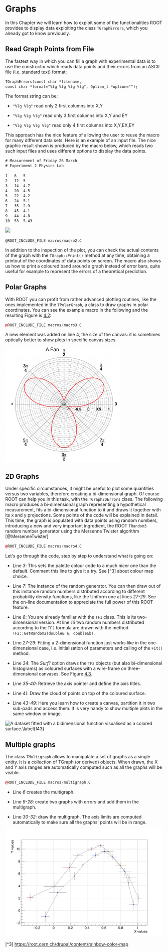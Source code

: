 # Graphs #

In this Chapter we will learn how to exploit some of the functionalities
ROOT provides to display data exploiting the class `TGraphErrors`,
which you already got to know previously.

## Read Graph Points from File ##

The fastest way in which you can fill a graph with experimental data is
to use the constructor which reads data points and their errors from an
ASCII file (i.e. standard text) format:

``` {.cpp}
TGraphErrors(const char *filename,
const char *format="%lg %lg %lg %lg", Option_t *option="");
```

The format string can be:

-   `"%lg %lg"` read only 2 first columns into X,Y

-   `"%lg %lg %lg"` read only 3 first columns into X,Y and EY

-   `"%lg %lg %lg %lg"` read only 4 first columns into X,Y,EX,EY

This approach has the nice feature of allowing the user to reuse the
macro for many different data sets. Here is an example of an input file.
The nice graphic result shown is produced by the macro below, which
reads two such input files and uses different options to display the
data points.

```
# Measurement of Friday 26 March
# Experiment 2 Physics Lab

1   6   5
2   12  5
3   14  4.7
4   20  4.5
5   22  4.2
6   24  5.1
7   35  2.9
8   45  4.1
9   44  4.8
10  53  5.43
```

![](figures/graph_with_expectation.png)

``` {.cpp}
@ROOT_INCLUDE_FILE macros/macro2.C
```

In addition to the inspection of the plot, you can check the actual
contents of the graph with the `TGraph::Print()` method at any time,
obtaining a printout of the coordinates of data points on screen. The
macro also shows us how to print a coloured band around a graph instead
of error bars, quite useful for example to represent the errors of a
theoretical prediction.

## Polar Graphs ##

With ROOT you can profit from rather advanced plotting routines, like
the ones implemented in the `TPolarGraph`, a class to draw graphs in
polar coordinates. You can see the example macro in the following and the
resulting Figure is [4.2](#f42):

``` {.cpp .numberLines}
@ROOT_INCLUDE_FILE macros/macro3.C
```

A new element was added on line 4, the size of the canvas: it is
sometimes optically better to show plots in specific canvas sizes.

[f42]: figures/polar_graph.png "f42"
<a name="f42"></a>

![The graph of a fan obtained with ROOT.\label{f42}][f42]

## 2D Graphs ##

Under specific circumstances, it might be useful to plot some quantities
versus two variables, therefore creating a bi-dimensional graph. Of
course ROOT can help you in this task, with the `TGraph2DErrors` class.
The following macro produces a bi-dimensional graph representing a
hypothetical measurement, fits a bi-dimensional function to it and draws
it together with its x and y projections. Some points of the code will
be explained in detail. This time, the graph is populated with data
points using random numbers, introducing a new and very important
ingredient, the ROOT `TRandom3` random number generator using the
Mersenne Twister algorithm [@MersenneTwister].

``` {.cpp .numberLines}
@ROOT_INCLUDE_FILE macros/macro4.C
```

Let's go through the code, step by step to understand what is going on:

-   Line *3*: This sets the palette colour code to a much nicer one than
    the default. Comment this line to give it a try. See [^3] about colour
    map choice.

-   Line *7*: The instance of the random generator. You can then draw
    out of this instance random numbers distributed according to
    different probability density functions, like the Uniform one at
    lines *27-29*. See the on-line documentation to appreciate the full
    power of this ROOT feature.

-   Line *8*: You are already familiar with the `TF1` class. This is
    its two-dimensional version. At line *16* two random numbers
    distributed according to the `TF2` formula are drawn with the method
    `TF2::GetRandom2(double& a, double&b)`.

-   Line *27-29*: Fitting a 2-dimensional function just works like in
    the one-dimensional case, i.e. initialisation of parameters and
    calling of the `Fit()` method.

-   Line *34*: The *Surf1* option draws the `TF2` objects (but also
    bi-dimensional histograms) as coloured surfaces with a wire-frame on
    three-dimensional canvases. See Figure [4.3](#f43).

-   Line *35-40*: Retrieve the axis pointer and define the axis titles.

-   Line *41*: Draw the cloud of points on top of the coloured surface.

-   Line *43-49*: Here you learn how to create a canvas, partition it in
    two sub-pads and access them. It is very handy to show multiple
    plots in the same window or image.

[f43]: figures/fitted2dFunction.png "f43"
<a name="f43"></a>

![A dataset fitted with a bidimensional function visualised as a colored
surface.\label{f43}][f43]

## Multiple graphs ##

The class `TMultigraph` allows to manipulate a set of graphs as a single entity.
It is a collection of TGraph (or derived) objects. When drawn, the X and Y axis
ranges are automatically computed such as all the graphs will be visible.

``` {.cpp .numberLines}
@ROOT_INCLUDE_FILE macros/multigraph.C
```
- Line *6* creates the multigraph.

- Line *9-28*: create two graphs with errors and add them in the multigraph.

- Line *30-32*: draw the multigraph. The axis limits are computed automatically
  to make sure all the graphs' points will be in range.

[f44]: figures/multigraph.png "f44"
<a name="f44"></a>

![A set of graphs grouped in a multigraph.\label{f44}][f44]

[^3] https://root.cern.ch/drupal/content/rainbow-color-map
